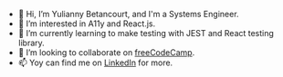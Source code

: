 - 👋 Hi, I’m Yulianny Betancourt, and I'm a Systems Engineer.
- 👀 I’m interested in A11y and React.js.
- 🌱 I’m currently learning to make testing with JEST and React testing library.
- 💞️ I’m looking to collaborate on [freeCodeCamp](https://www.freecodecamp.org/).
- 📫 Yoy can find me on [LinkedIn](https://www.linkedin.com/in/yulianny-betancourt/) for more.

<!---
yuliannydev/yuliannydev is a ✨ special ✨ repository because its `README.md` (this file) appears on your GitHub profile.
You can click the Preview link to take a look at your changes.
--->
